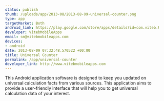 ```yaml
--- 
status: publish
thumb: /uploads/app/2013-08/2013-08-09-universal-counter.png
type: app
targetMarket: Both
android_link: https://play.google.com/store/apps/details?id=com.viteb.UniversalCounters
developer: VitebMobileApps
email: sm@vitebmobileapps.com
devices: 
- android
date: 2013-08-09 07:32:48.570522 +00:00
title: Universal Counter
permalink: /app/universal-counter
developer_link: http://www.vitebmobileapps.com
---
```


This Android application software is designed to keep you updated on universal calculation facts from various sources. This application aims to provide a user-friendly interface that will help you to get universal calculation data of your interest.
